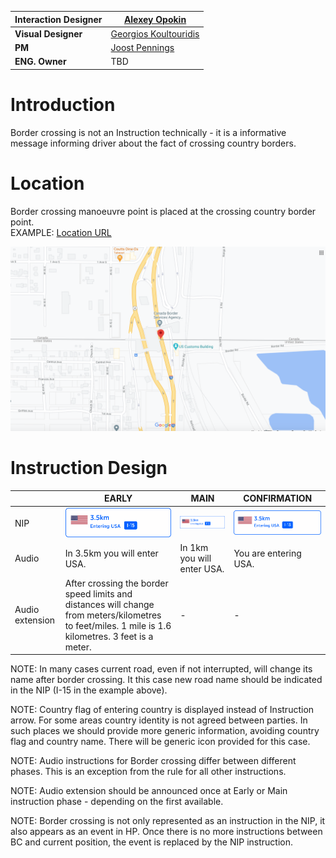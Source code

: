| **Interaction Designer** | [Alexey Opokin](https://tomtom.atlassian.net/wiki/people/70121:e8cb7861-9079-4b92-b96d-bfe8cd882680?ref=confluence) |
|---|---|
| **Visual Designer** | [Georgios Koultouridis](https://tomtom.atlassian.net/wiki/people/5be2fd44649a737c2342afbe?ref=confluence) |
| **PM** | [Joost Pennings](https://tomtom.atlassian.net/wiki/people/712020:a6d50cb1-97be-4a9a-a279-3fbb3e2e1799?ref=confluence) |
| **ENG. Owner** | TBD |

Introduction
============

Border crossing is not an Instruction technically - it is a informative message informing driver about the fact of crossing country borders.

Location
========

Border crossing manoeuvre point is placed at the crossing country border point.  
EXAMPLE: [Location URL](https://goo.gl/maps/K5ATp2tcvGSbUH4N7)

![](images/297927098.png)

Instruction Design
==================

|  | **EARLY** | **MAIN** | **CONFIRMATION** |
|---|---|---|---|
| NIP | ![](images/297927083.png) | ![](images/297927083.png) | ![](images/297927083.png) |
| Audio | In 3\.5km you will enter USA. | In 1km you will enter USA. | You are entering USA. |
| Audio extension | After crossing the border speed limits and distances will change from meters/kilometres to feet/miles. 1 mile is 1\.6 kilometres. 3 feet is a meter. | \- | \- |

NOTE: In many cases current road, even if not interrupted, will change its name after border crossing. It this case new road name should be indicated in the NIP (I-15 in the example above).

NOTE: Country flag of entering country is displayed instead of Instruction arrow. For some areas country identity is not agreed between parties. In such places we should provide more generic information, avoiding country flag and country name. There will be generic icon provided for this case.

NOTE: Audio instructions for Border crossing differ between different phases. This is an exception from the rule for all other instructions.

NOTE: Audio extension should be announced once at Early or Main instruction phase - depending on the first available.

NOTE: Border crossing is not only represented as an instruction in the NIP, it also appears as an event in HP. Once there is no more instructions between BC and current position, the event is replaced by the NIP instruction.